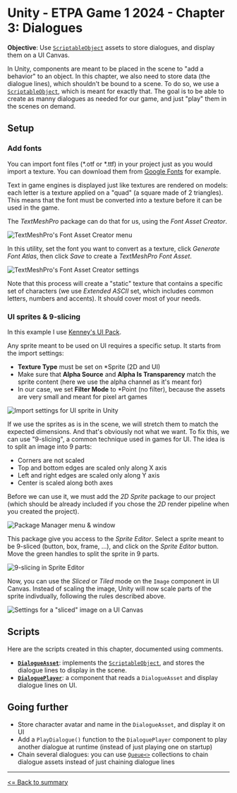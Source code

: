 # Unity - ETPA Game 1 2024 - Chapter 3: Dialogues

**Objective**: Use [`ScriptableObject`](https://docs.unity3d.com/Manual/class-ScriptableObject.html) assets to store dialogues, and display them on a UI Canvas.

In Unity, components are meant to be placed in the scene to "add a behavior" to an object. In this chapter, we also need to store data (the dialogue lines), which shouldn't be bound to a scene. To do so, we use a [`ScriptableObject`](https://docs.unity3d.com/Manual/class-ScriptableObject.html), which is meant for exactly that. The goal is to be able to create as manny dialogues as needed for our game, and just "play" them in the scenes on demand.

## Setup

### Add fonts

You can import font files (*.otf or *.ttf) in your project just as you would import a texture. You can download them from [Google Fonts](https://fonts.google.com) for example.

Text in game engines is displayed just like textures are rendered on models: each letter is a texture applied on a "quad" (a square made of 2 triangles). This means that the font must be converted into a texture before it can be used in the game.

The *TextMeshPro* package can do that for us, using the *Font Asset Creator*.

![TextMeshPro's Font Asset Creator menu](./Images/chapters-02_tmp-font-asset-creator-menu.png)

In this utility, set the font you want to convert as a texture, click *Generate Font Atlas*, then click *Save* to create a *TextMeshPro Font Asset*.

![TextMeshPro's Font Asset Creator settings](./Images/chapters-02_tmp-font-asset-creator.png)

Note that this process will create a "static" texture that contains a specific set of characters (we use *Extended ASCII* set, which includes common letters, numbers and accents). It should cover most of your needs.

### UI sprites & 9-slicing

In this example I use [Kenney's UI Pack](https://kenney.nl/assets/ui-pack).

Any sprite meant to be used on UI requires a specific setup. It starts from the import settings:

- **Texture Type** must be set on *Sprite (2D and UI)
- Make sure that **Alpha Source** and **Alpha Is Transparency** match the sprite content (here we use the alpha channel as it's meant for)
- In our case, we set **Filter Mode** to *Point (no filter), because the assets are very small and meant for pixel art games

![Import settings for UI sprite in Unity](./Images/chapters-02_sprite-import-settings.png)

If we use the sprites as is in the scene, we will stretch them to match the expected dimensions. And that's obviously not what we want. To fix this, we can use "9-slicing", a common technique used in games for UI. The idea is to split an image into 9 parts:

- Corners are not scaled
- Top and bottom edges are scaled only along X axis
- Left and right edges are scaled only along Y axis
- Center is scaled along both axes

Before we can use it, we must add the *2D Sprite* package to our project (which should be already included if you chose the *2D* render pipeline when you created the project).

![Package Manager menu & window](./Images/chapters-02_2d-sprite-package.png)

This package give you access to the *Sprite Editor*. Select a sprite meant to be 9-sliced (button, box, frame, ...), and click on the *Sprite Editor* button. Move the green handles to split the sprite in 9 parts.

![9-slicing in Sprite Editor](./Images/chapters-02_sprite-editor.png)

Now, you can use the *Sliced* or *Tiled* mode on the `Image` component in UI Canvas. Instead of scaling the image, Unity will now scale parts of the sprite indivdually, following the rules described above.

![Settings for a "sliced" image on a UI Canvas](./Images/chapters-02_sliced-image-settings.png)

## Scripts

Here are the scripts created in this chapter, documented using comments.

- [**`DialogueAsset`**](../Assets/_CHAPTERS/03%20Dialogues/DialogueAsset.cs): implements the [`ScriptableObject`](https://docs.unity3d.com/Manual/class-ScriptableObject.html), and stores the dialogue lines to display in the scene.
- [**`DialoguePlayer`**](../Assets/_CHAPTERS/03%20Dialogues/DialoguePlayer.cs): a component that reads a `DialogueAsset` and display dialogue lines on UI.

## Going further

- Store character avatar and name in the `DialogueAsset`, and display it on UI
- Add a `PlayDialogue()` function to the `DialoguePlayer` component to play another dialogue at runtime (instead of just playing one on startup)
- Chain several dialogues: you can use [`Queue<>`](https://learn.microsoft.com/en-us/dotnet/api/system.collections.generic.queue-1) collections to chain dialogue assets instead of just chaining dialogue lines

---

[<= Back to summary](README.md)